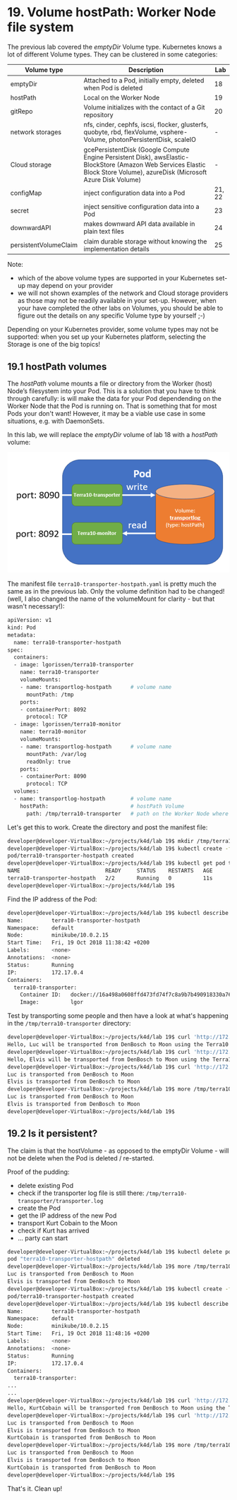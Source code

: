 # 19. Volume hostPath: Worker Node file system

The previous lab covered the *emptyDir* Volume type. Kubernetes knows a lot of different Volume types. They can be clustered in some categories:

| Volume type  | Description                                                     | Lab   |
|--------------|-----------------------------------------------------------------|-------|
|emptyDir      | Attached to a Pod, initially empty, deleted when Pod is deleted | 18    |
|hostPath      | Local on the Worker Node                                        | 19    |
|gitRepo       | Volume initializes with the contact of a Git repository         | 20    |
|network storages | nfs, cinder, cephfs, iscsi, flocker, glusterfs, quobyte, rbd, flexVolume, vsphere-Volume, photonPersistentDisk, scaleIO | - |
| Cloud storage | gcePersistentDisk (Google Compute Engine Persistent Disk), awsElastic-BlockStore (Amazon Web Services Elastic Block Store Volume), azureDisk (Microsoft Azure Disk Volume) | - |
| configMap    | inject configuration data into a Pod                            | 21, 22    | 
| secret       | inject sensitive configuration data into a Pod                  | 23    |
| downwardAPI  | makes downward API data available in plain text files           | 24    |
| persistentVolumeClaim | claim durable storage without knowing the implementation details | 25 |


Note:

- which of the above volume types are supported in your Kubernetes set-up may depend on your provider
- we will not shown examples of the network and Cloud storage providers as those may not be readily available in your set-up. However, when your have completed the other labs on Volumes, you should be able to figure out the details on any specific Volume type by yourself ;-)

Depending on your Kubernetes provider, some volume types may not be supported: when you set up your Kubernetes platform, selecting the Storage is one of the big topics!

## 19.1 hostPath volumes

The *hostPath* volume mounts a file or directory from the Worker (host) Node’s filesystem into your Pod. This is a solution that you have to think through carefully: is will make the data for your Pod dependending on the Worker Node that the Pod is running on. That is something that for most Pods your don't want!
However, it may be a viable use case in some situations, e.g. with DaemonSets.

In this lab, we will replace the *emptyDir* volume of lab 18 with a *hostPath* volume:

![](img/lab19-terra10-transporter-hostpath.png)

The manifest file `terra10-transporter-hostpath.yaml` is pretty much the same as in the previous lab. Only the volume definition had to be changed! (well, I also changed the name of the volumeMount for clarity - but that wasn't necessary!):

```bash
apiVersion: v1
kind: Pod
metadata:
  name: terra10-transporter-hostpath
spec:
  containers:
  - image: lgorissen/terra10-transporter
    name: terra10-transporter
    volumeMounts:
    - name: transportlog-hostpath      # volume name
      mountPath: /tmp
    ports:
    - containerPort: 8092
      protocol: TCP
  - image: lgorissen/terra10-monitor
    name: terra10-monitor
    volumeMounts:
    - name: transportlog-hostpath      # volume name
      mountPath: /var/log
      readOnly: true
    ports:
    - containerPort: 8090
      protocol: TCP
  volumes:
  - name: transportlog-hostpath        # volume name
    hostPath:                          # hostPath Volume
      path: /tmp/terra10-transporter   # path on the Worker Node where the Volume is mounted
```

Let's get this to work. Create the directory and post the manifest file:

```bash
developer@developer-VirtualBox:~/projects/k4d/lab 19$ mkdir /tmp/terra10-transporter
developer@developer-VirtualBox:~/projects/k4d/lab 19$ kubectl create -f terra10-transporter-hostpath.yaml 
pod/terra10-transporter-hostpath created
developer@developer-VirtualBox:~/projects/k4d/lab 19$ kubectl get pod terra10-transporter-hostpath 
NAME                           READY     STATUS    RESTARTS   AGE
terra10-transporter-hostpath   2/2       Running   0          11s
developer@developer-VirtualBox:~/projects/k4d/lab 19$
```
Find the IP address of the Pod:

```bash
developer@developer-VirtualBox:~/projects/k4d/lab 19$ kubectl describe pod terra10-transporter-hostpath 
Name:         terra10-transporter-hostpath
Namespace:    default
Node:         minikube/10.0.2.15
Start Time:   Fri, 19 Oct 2018 11:38:42 +0200
Labels:       <none>
Annotations:  <none>
Status:       Running
IP:           172.17.0.4
Containers:
  terra10-transporter:
    Container ID:   docker://16a498a0608ffd473fd74f7c8a9b7b490918330a76d7e409bd38dd403944ebd8
    Image:          lgor
```
    
Test by transporting some people and then have a look at what's happening in the `/tmp/terra10-transporter` directory:

```bash
developer@developer-VirtualBox:~/projects/k4d/lab 19$ curl 'http://172.17.0.4:8090?name=Luc&from=DenBosch&to=Moon'
Hello, Luc will be transported from DenBosch to Moon using the Terra10 transporter service
developer@developer-VirtualBox:~/projects/k4d/lab 19$ curl 'http://172.17.0.4:8090?name=Elvis&from=DenBosch&to=Moon'
Hello, Elvis will be transported from DenBosch to Moon using the Terra10 transporter service
developer@developer-VirtualBox:~/projects/k4d/lab 19$ curl 'http://172.17.0.4:8092'
Luc is transported from DenBosch to Moon
Elvis is transported from DenBosch to Moon
developer@developer-VirtualBox:~/projects/k4d/lab 19$ more /tmp/terra10-transporter/transporter.log 
Luc is transported from DenBosch to Moon
Elvis is transported from DenBosch to Moon
developer@developer-VirtualBox:~/projects/k4d/lab 19$
```

## 19.2 Is it persistent?

The claim is that the hostVolume - as opposed to the emptyDir Volume - will not be delete when the Pod is deleted / re-started.

Proof of the pudding:

- delete existing Pod
- check if the transporter log file is still there: `/tmp/terra10-transporter/transporter.log`
- create the Pod
- get the IP address of the new Pod
- transport Kurt Cobain to the Moon
- check if Kurt has arrived
- ... party can start


```bash
developer@developer-VirtualBox:~/projects/k4d/lab 19$ kubectl delete pod terra10-transporter-hostpath 
pod "terra10-transporter-hostpath" deleted
developer@developer-VirtualBox:~/projects/k4d/lab 19$ more /tmp/terra10-transporter/transporter.log 
Luc is transported from DenBosch to Moon
Elvis is transported from DenBosch to Moon
developer@developer-VirtualBox:~/projects/k4d/lab 19$ kubectl create -f terra10-transporter-hostpath.yaml 
pod/terra10-transporter-hostpath created
developer@developer-VirtualBox:~/projects/k4d/lab 19$ kubectl describe pod terra10-transporter-hostpath 
Name:         terra10-transporter-hostpath
Namespace:    default
Node:         minikube/10.0.2.15
Start Time:   Fri, 19 Oct 2018 11:48:16 +0200
Labels:       <none>
Annotations:  <none>
Status:       Running
IP:           172.17.0.4
Containers:
  terra10-transporter:
...
...
developer@developer-VirtualBox:~/projects/k4d/lab 19$ curl 'http://172.17.0.4:8090?name=KurtCobain&from=DenBosch&to=Moon'
Hello, KurtCobain will be transported from DenBosch to Moon using the Terra10 transporter service
developer@developer-VirtualBox:~/projects/k4d/lab 19$ curl 'http://172.17.0.4:8092'
Luc is transported from DenBosch to Moon
Elvis is transported from DenBosch to Moon
KurtCobain is transported from DenBosch to Moon
developer@developer-VirtualBox:~/projects/k4d/lab 19$ more /tmp/terra10-transporter/transporter.log 
Luc is transported from DenBosch to Moon
Elvis is transported from DenBosch to Moon
KurtCobain is transported from DenBosch to Moon
developer@developer-VirtualBox:~/projects/k4d/lab 19$ 
```

That's it. Clean up!
